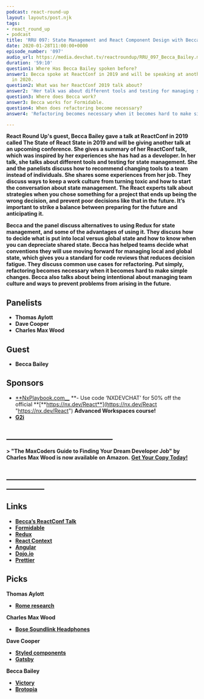 ```yaml
---
podcast: react-round-up
layout: layouts/post.njk
tags:
- react_round_up
- podcast
title: 'RRU 097: State Management and React Component Design with Becca Bailey'
date: 2020-01-28T11:00:00+0000
episode_number: '097'
audio_url: https://media.devchat.tv/reactroundup/RRU_097_Becca_Bailey.mp3
duration: '59:10'
question1: Where Has Becca Bailey spoken before?
answer1: Becca spoke at ReactConf in 2019 and will be speaking at another conference
  in 2020.
question2: What was her ReactConf 2019 talk about?
answer2: 'Her talk was about different tools and testing for managing state. '
question3: Where does Becca work?
answer3: Becca works for Formidable.
question4: When does refactoring become necessary?
answer4: 'Refactoring becomes necessary when it becomes hard to make simple changes. '

---
```

**React Round Up's guest, Becca Bailey gave a talk at ReactConf in 2019 called The State of React State in 2019 and will be giving another talk at an upcoming conference. She gives a summary of her ReactConf talk, which was inspired by her experiences she has had as a developer. In her talk, she talks about different tools and testing for state management. She and the panelists discuss how to recommend changing tools to a team instead of individuals. She shares some experiences from her job. They discuss ways to keep a work culture from turning toxic and how to start the conversation about state management. The React experts talk about strategies when you chose something for a project that ends up being the wrong decision, and prevent poor decisions like that in the future. It’s important to strike a balance between preparing for the future and anticipating it.**

**Becca and the panel discuss alternatives to using Redux for state management, and some of the advantages of using it. They discuss how to decide what is put into local versus global state and how to know when you can depreciate shared state. Becca has helped teams decide what conventions they will use moving forward for managing local and global state, which gives you a standard for code reviews that reduces decision fatigue. They discuss common use cases for refactoring. Put simply, refactoring becomes necessary when it becomes hard to make simple changes. Becca also talks about being intentional about managing team culture and ways to prevent problems from arising in the future.**

## **Panelists**

* **Thomas Aylott**
* **Dave Cooper**
* **Charles Max Wood**

## **Guest**

* **Becca Bailey**

## **Sponsors**

* [**NxPlaybook.com__](http://nxplaybook.com/) **- Use code ‘NXDEVCHAT’ for 50% off the official **[**https://nx.dev/React**](https://nx.dev/React "https://nx.dev/React") **Advanced Workspaces course!**
* [**G2i**](https://www.g2i.co/)

## **____________________________**

**> "The MaxCoders Guide to Finding Your Dream Developer Job" by Charles Max Wood is now available on Amazon.** [**Get Your Copy Today!**](https://www.amazon.com/gp/product/B081MBL5C9/ref=as_li_ss_tl?ie=UTF8&linkCode=sl1&tag=devchattv-20&linkId=9d61363241636e2546ef46abba198746&language=en_US)

## **____________________________________________________________**

## **Links**

* [**Becca’s ReactConf Talk**](https://conf.reactjs.org/event.html?beccaliz)
* [**Formidable**](https://formidable.com/)
* [**Redux**](https://redux.js.org/)
* [**React Context**](https://www.smashingmagazine.com/2020/01/introduction-react-context-api/)
* [**Angular**](https://angular.io/)
* [**Dojo.io**](https://dojo.io/)
* [**Prettier**](https://prettier.io/)

## **Picks**

**Thomas Aylott**

* [**Rome research**](https://romeresearchcorp.com/)

**Charles Max Wood**

* [**Bose Soundlink Headphones**](https://www.bose.com/en_us/products/headphones/over_ear_headphones/soundlink-around-ear-wireless-headphones-ii.html)

**Dave Cooper**

* [**Styled components**](https://www.styled-components.com/)
* [**Gatsby**](https://www.gatsbyjs.org/)

**Becca Bailey**

* [**Victory**](https://formidable.com/open-source/victory/)
* [**Brotopia**](https://www.amazon.com/Brotopia-Breaking-Boys-Silicon-Valley/dp/0735213534)